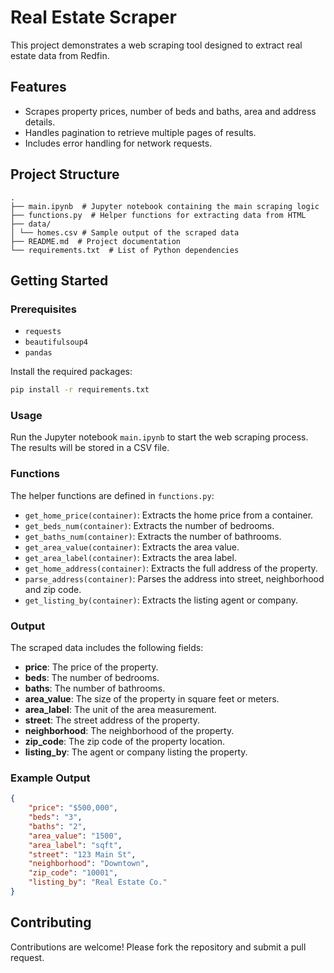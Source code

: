 # Real Estate Scraper

This project demonstrates a web scraping tool designed to extract real estate data from Redfin.

## Features

- Scrapes property prices, number of beds and baths, area and address details.
- Handles pagination to retrieve multiple pages of results.
- Includes error handling for network requests.

## Project Structure

```
.
├── main.ipynb  # Jupyter notebook containing the main scraping logic
├── functions.py  # Helper functions for extracting data from HTML
├── data/
│ └── homes.csv # Sample output of the scraped data
├── README.md  # Project documentation
└── requirements.txt  # List of Python dependencies
```

## Getting Started

### Prerequisites

- `requests`
- `beautifulsoup4`
- `pandas`

Install the required packages:

```bash
pip install -r requirements.txt
```

### Usage

Run the Jupyter notebook `main.ipynb` to start the web scraping process. The results will be stored in a CSV file.

### Functions

The helper functions are defined in `functions.py`:

- `get_home_price(container)`: Extracts the home price from a container.
- `get_beds_num(container)`: Extracts the number of bedrooms.
- `get_baths_num(container)`: Extracts the number of bathrooms.
- `get_area_value(container)`: Extracts the area value.
- `get_area_label(container)`: Extracts the area label.
- `get_home_address(container)`: Extracts the full address of the property.
- `parse_address(container)`: Parses the address into street, neighborhood and zip code.
- `get_listing_by(container)`: Extracts the listing agent or company.

### Output

The scraped data includes the following fields:

- **price**: The price of the property.
- **beds**: The number of bedrooms.
- **baths**: The number of bathrooms.
- **area_value**: The size of the property in square feet or meters.
- **area_label**: The unit of the area measurement.
- **street**: The street address of the property.
- **neighborhood**: The neighborhood of the property.
- **zip_code**: The zip code of the property location.
- **listing_by**: The agent or company listing the property.

### Example Output

```json
{
    "price": "$500,000",
    "beds": "3",
    "baths": "2",
    "area_value": "1500",
    "area_label": "sqft",
    "street": "123 Main St",
    "neighborhood": "Downtown",
    "zip_code": "10001",
    "listing_by": "Real Estate Co."
}
```

## Contributing

Contributions are welcome! Please fork the repository and submit a pull request.
